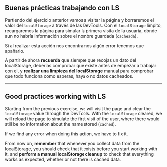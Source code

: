 ## Buenas prácticas trabajando con LS

Partiendo del ejercicio anterior vamos a visitar la página y borraremos el valor del `localStorage` a través de las DevTools. Con el `localStorage` limpito, recargaremos la página para simular la primera visita de la usuaria, dónde aun no habría información sobre el nombre guardada (`cacheada`).

Si al realizar esta acción nos encontramos algún error tenemos que apañarlo.

A partir de ahora **recuerda** que siempre que recojas un dato del localStorage, deberías comprobar que existe antes de empezar a trabajar con el, y **realizar una limpieza del localStorage** manual para comprobar que todo funciona como esperas, haya o no datos cacheados.

---

## Good practices working with LS

Starting from the previous exercise, we will visit the page and clear the `localStorage` value through the DevTools. With the `localStorage` cleared, we will reload the page to simulate the first visit of the user, where there would still be no information about the name stored (`cached`).

If we find any error when doing this action, we have to fix it.

From now on, **remember** that whenever you collect data from the localStorage, you should check that it exists before you start working with it, and **perform a manual localStorage cleanup** to check that everything works as expected, whether or not there is cached data.
